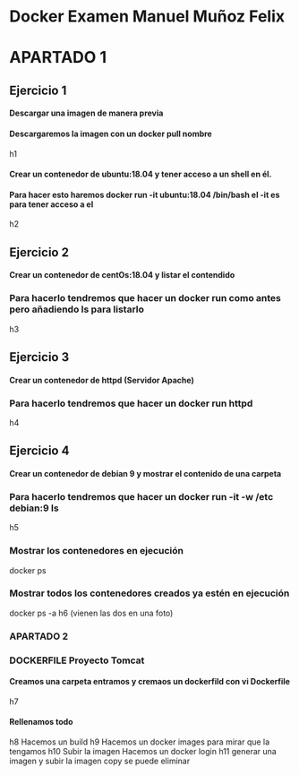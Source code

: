 # Docker Examen Manuel Muñoz Felix

# APARTADO 1
## Ejercicio 1
#### Descargar  una imagen de manera previa
#### Descargaremos la imagen con un docker pull nombre
h1

#### Crear un contenedor de ubuntu:18.04 y tener acceso a un shell en él.
#### Para hacer esto haremos docker run -it ubuntu:18.04 /bin/bash el -it es para tener acceso a el
h2

## Ejercicio 2
#### Crear un contenedor de centOs:18.04 y listar el contendido
### Para hacerlo tendremos que hacer un docker run como antes pero añadiendo ls para listarlo
h3

## Ejercicio 3
#### Crear un contenedor de httpd (Servidor Apache)
### Para hacerlo tendremos que hacer un docker run httpd
h4

## Ejercicio 4
#### Crear un contenedor de  debian 9 y mostrar el contenido de una carpeta 
### Para hacerlo tendremos que hacer un docker run -it -w /etc debian:9 ls
h5
### Mostrar los contenedores en ejecución 
docker ps
### Mostrar todos los contenedores creados ya estén en ejecución
docker ps -a
h6
(vienen las dos en una foto)

### APARTADO 2
### DOCKERFILE Proyecto Tomcat
#### Creamos una carpeta entramos y cremaos un dockerfild con vi Dockerfile
h7
#### Rellenamos todo 
h8
Hacemos un build
h9
Hacemos un docker images para mirar que la tengamos
h10
Subir la imagen
Hacemos un docker login
h11
generar una imagen y subir la imagen 
copy  se puede eliminar
